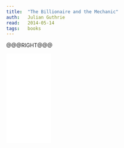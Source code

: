 ```yaml
---
title:	"The Billionaire and the Mechanic"
auth:	Julian Guthrie
read:	2014-05-14
tags:	books
---
```







@@@RIGHT@@@
<iframe style="width:120px;height:240px;" marginwidth="0" marginheight="0" scrolling="no" frameborder="0" src="//ws-na.amazon-adsystem.com/widgets/q?ServiceVersion=20070822&OneJS=1&Operation=GetAdHtml&MarketPlace=US&source=ss&ref=ss_til&ad_type=product_link&tracking_id=wojcadamkoszh-20&marketplace=amazon&region=US&placement=B00B6TZHPC&asins=B00B6TZHPC&linkId=R5DT7KIFYSW3BKU6&show_border=false&link_opens_in_new_window=true&price_color=333333&title_color=C00000&bg_color=FFFFFF"></iframe>
